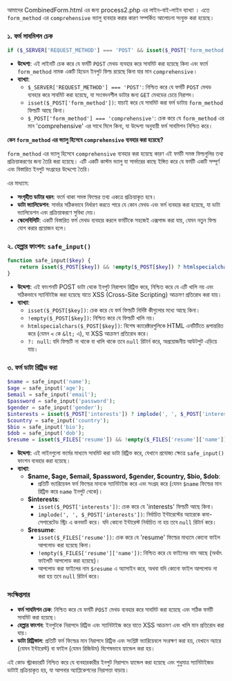 আমাদের CombinedForm.html এর জন্য process2.php এর লাইন-বাই-লাইন ব্যাখ্যা । এতে `form_method` এর `comprehensive` ভ্যালু ব্যবহার করার কারণ সম্পর্কিত আলোচনা সংযুক্ত করা হয়েছে।

### ১. ফর্ম সাবমিশন চেক

```php
if ($_SERVER['REQUEST_METHOD'] === 'POST' && isset($_POST['form_method']) && $_POST['form_method'] === 'comprehensive') {
```

- **উদ্দেশ্য**: এই লাইনটি চেক করে যে ফর্মটি `POST` মেথড ব্যবহার করে সাবমিট করা হয়েছে কিনা এবং ফর্মে `form_method` নামক একটি হিডেন ইনপুট ফিল্ড রয়েছে কিনা যার মান `comprehensive`।
- **ব্যাখ্যা**:
  - `$_SERVER['REQUEST_METHOD'] === 'POST'`: নিশ্চিত করে যে ফর্মটি `POST` মেথড ব্যবহার করে সাবমিট করা হয়েছে, যা সংবেদনশীল ডাটার জন্য `GET` মেথডের চেয়ে নিরাপদ।
  - `isset($_POST['form_method'])`: যাচাই করে যে সাবমিট করা ফর্ম ডাটায় `form_method` ফিল্ডটি আছে কিনা।
  - `$_POST['form_method'] === 'comprehensive'`: চেক করে যে `form_method` এর মান 'comprehensive' এর সাথে মিলে কিনা, যা উদ্দেশ্য অনুযায়ী ফর্ম সাবমিশন নিশ্চিত করে।

**কেন `form_method` এর ভ্যালু হিসেবে `comprehensive` ব্যবহার করা হয়েছে?**

`form_method` এর ভ্যালু হিসেবে `comprehensive` ব্যবহার করা হয়েছে কারণ এই ফর্মটি সমস্ত ফিল্ডগুলির তথ্য প্রক্রিয়াকরণের জন্য তৈরি করা হয়েছে। এটি একটি কাস্টম ভ্যালু যা সার্ভারের কাছে ইঙ্গিত করে যে ফর্মটি একটি সম্পূর্ণ এবং বিস্তারিত ইনপুট সংগ্রহের উদ্দেশ্যে তৈরি।

এর মাধ্যমে:

- **সংগৃহীত ডাটার ধরন**: ফর্মে থাকা সমস্ত ফিল্ডের তথ্য একত্রে প্রক্রিয়াকৃত হবে।
- **ডাটা ভ্যালিডেশন**: সার্ভার সঠিকভাবে নির্ধারণ করতে পারে যে কোন মেথড এবং ফর্ম ব্যবহার করা হয়েছে, যা ডাটা ভ্যালিডেশন এবং প্রক্রিয়াকরণে সুবিধা দেয়।
- **স্কেলেবিলিটি**: একটি বিস্তারিত ফর্ম মেথড ব্যবহার করলে ফর্মটিকে সহজেই এক্সপান্ড করা যায়, যেমন নতুন ফিল্ড যোগ করার প্রয়োজন হলে।

### ২. হেল্পার ফাংশন: `safe_input()`

```php
function safe_input($key) {
    return isset($_POST[$key]) && !empty($_POST[$key]) ? htmlspecialchars($_POST[$key]) : null;
}
```

- **উদ্দেশ্য**: এই ফাংশনটি POST ডাটা থেকে ইনপুট নিরাপদে রিট্রিভ করে, নিশ্চিত করে যে এটি খালি নয় এবং সঠিকভাবে স্যানিটাইজ করা হয়েছে যাতে XSS (Cross-Site Scripting) আক্রমণ প্রতিরোধ করা যায়।
- **ব্যাখ্যা**:
  - `isset($_POST[$key])`: চেক করে যে ফর্ম ফিল্ডটি নির্দিষ্ট কীগুলোর মধ্যে আছে কিনা।
  - `!empty($_POST[$key])`: নিশ্চিত করে যে ফিল্ডটি খালি নয়।
  - `htmlspecialchars($_POST[$key])`: বিশেষ ক্যারেক্টারগুলিকে HTML এনটিটিতে রূপান্তরিত করে (যেমন `<` কে `&lt;` এ), যা XSS আক্রমণ প্রতিরোধ করে।
  - `?: null`: যদি ফিল্ডটি না থাকে বা খালি থাকে তবে `null` রিটার্ন করে, অপ্রয়োজনীয় আউটপুট এড়িয়ে যায়।

### ৩. ফর্ম ডাটা রিট্রিভ করা

```php
$name = safe_input('name');
$age = safe_input('age');
$email = safe_input('email');
$password = safe_input('password');
$gender = safe_input('gender');
$interests = isset($_POST['interests']) ? implode(', ', $_POST['interests']) : null;
$country = safe_input('country');
$bio = safe_input('bio');
$dob = safe_input('dob');
$resume = isset($_FILES['resume']) && !empty($_FILES['resume']['name']) ? $_FILES['resume']['name'] : null;
```

- **উদ্দেশ্য**: এই লাইনগুলো ফর্মের মাধ্যমে সাবমিট করা ডাটা রিট্রিভ করে, যেখানে প্রযোজ্য ক্ষেত্রে `safe_input()` ফাংশন ব্যবহার করা হয়েছে।
- **ব্যাখ্যা**:
  - **$name, $age, $email, $password, $gender, $country, $bio, $dob**:
    - প্রতিটি ভ্যারিয়েবল ফর্ম ফিল্ডের মানকে স্যানিটাইজ করে এবং সংগ্রহ করে (যেমন `$name` ফিল্ডের মান রিট্রিভ করে `name` ইনপুট থেকে)।
  - **$interests**:
    - `isset($_POST['interests'])`: চেক করে যে 'interests' ফিল্ডটি আছে কিনা।
    - `implode(', ', $_POST['interests'])`: নির্বাচিত ইন্টারেস্টের অ্যারেকে কমা-সেপারেটেড স্ট্রিং এ কনভার্ট করে। যদি কোনো ইন্টারেস্ট নির্বাচিত না হয় তবে `null` রিটার্ন করে।
  - **$resume**:
    - `isset($_FILES['resume'])`: চেক করে যে 'resume' ফিল্ডের মাধ্যমে কোনো ফাইল আপলোড করা হয়েছে কিনা।
    - `!empty($_FILES['resume']['name'])`: নিশ্চিত করে যে ফাইলের নাম আছে (অর্থাৎ ফাইলটি আপলোড করা হয়েছে)।
    - আপলোড করা ফাইলের নাম `$resume` এ অ্যাসাইন করে, অথবা যদি কোনো ফাইল আপলোড না করা হয় তবে `null` রিটার্ন করে।

### সংক্ষিপ্তসার

- **ফর্ম সাবমিশন চেক**: নিশ্চিত করে যে ফর্মটি `POST` মেথড ব্যবহার করে সাবমিট করা হয়েছে এবং সঠিক ফর্মটি সাবমিট করা হয়েছে।
- **হেল্পার ফাংশন**: ইনপুটকে নিরাপদে রিট্রিভ এবং স্যানিটাইজ করে যাতে XSS আক্রমণ এবং খালি মান প্রতিরোধ করা যায়।
- **ডাটা রিট্রিভাল**: প্রতিটি ফর্ম ফিল্ডের মান নিরাপদে রিট্রিভ এবং সংশ্লিষ্ট ভ্যারিয়েবলে সংরক্ষণ করা হয়, যেখানে অ্যারে (যেমন ইন্টারেস্ট) বা ফাইল (যেমন রিজিউম) বিশেষভাবে হ্যান্ডেল করা হয়।

এই কোড স্ট্রাকচারটি নিশ্চিত করে যে ব্যবহারকারীর ইনপুট নিরাপদে হ্যান্ডেল করা হয়েছে এবং শুধুমাত্র স্যানিটাইজড ডাটাই প্রক্রিয়াকৃত হয়, যা আপনার অ্যাপ্লিকেশনের নিরাপত্তা বাড়ায়।
